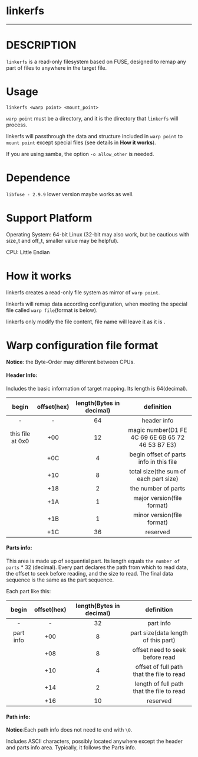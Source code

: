 # linkerfs

---

# DESCRIPTION

`linkerfs` is a read-only filesystem based on FUSE, designed to remap any part of files to anywhere in the target file.

# Usage

`linkerfs <warp point> <mount_point>`

`warp point` must be a directory, and it is the directory that `linkerfs` will process.

linkerfs will passthrough the data and structure included in `warp point` to `mount point` except special files (see details in **How it works**).

If you are using samba, the option `-o allow_other` is needed.

# Dependence

`libfuse - 2.9.9` lower version maybe works as well.

# Support  Platform

Operating System:  64-bit Linux (32-bit may also work, but be cautious with size_t and off_t, smaller value may be helpful).

CPU: Little Endian

# How it works

linkerfs creates a read-only file system as mirror of `warp point`.

linkerfs will remap data according  configuration, when meeting the special file called `warp file`(format is below).

linkerfs only modify the file content, file name will leave it as it is .

# Warp configuration file format

**Notice**: the Byte-Order may different between CPUs.

#### Header Info:

Includes the basic information of target mapping. Its length is 64(decimal).

|      begin       | offset(hex) | length(Bytes in decimal) |                    definition                     |
|:----------------:|:-----------:|:------------------------:|:-------------------------------------------------:|
|        -         |      -      |            64            |                    header info                    |
| this file at 0x0 |     +00     |            12            | magic number(D1 FE 4C 69 6E 6B 65 72 46 53 B7 E3) |
|                  |     +0C     |            4             |      begin offset of parts info in this file      |
|                  |     +10     |            8             |       total size(the sum of each part size)       |
|                  |     +18     |            2             |                the number of parts                |
|                  |     +1A     |            1             |            major version(file format)             |
|                  |     +1B     |            1             |            minor version(file format)             |
|                  |     +1C     |            36            |                     reserved                      |

#### Parts info:

This area is made up of sequential part. Its length equals `the number of parts`  * 32 (decimal). Every part declares
the path from which to read data, the offset to seek before reading, and the size to read. The final data sequence is
the same as the part sequence.

Each part like this:

|   begin   | offset(hex) | length(Bytes in decimal) |                definition                 |
|:---------:|:-----------:|:------------------------:|:-----------------------------------------:|
|     -     |      -      |            32            |                 part info                 |
| part info |     +00     |            8             |    part size(data length of this part)    |
|           |     +08     |            8             |      offset need to seek before read      |
|           |     +10     |            4             | offset of full path that the file to read |
|           |     +14     |            2             | length of full path that the file to read |
|           |     +16     |            10            |                 reserved                  |

#### Path info:

**Notice**:Each path info does not need to end with `\0`.

Includes ASCII characters, possibly located anywhere except the header and parts info area. Typically, it follows the Parts info.

